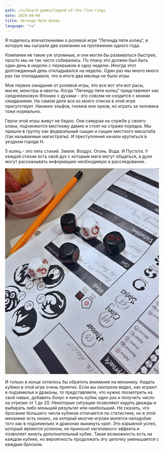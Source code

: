 ```yaml
---
path: /ru/board-games/legend-of-the-five-rings
date: 2020-09-09
title: Легенда Пяти Колец
language: "ru"
---
```


Я поделюсь впечатлениями о ролевой игре "Легенда пяти колец", в которую мы сыграли две компании на протяжении одного года. 

Компании не такие уж огромные, и они могли бы развиваться быстрее, просто мы не так часто собирались. По плану это должен был быть один день в неделю с перерывом в одну неделю. Иногда этот долгожданный день откладывался на неделю. Один раз мы много много раз так откладывали, что в итоге два месяца не было игры.

Мое первое ожидание от ролевой игры, это все вот эти вот расы, магия, монстры и квесты. Когда "Легенду пяти колец" представляют как средневековую Японию с духами - это совсем не сходится с моими ожиданиями. На самом деле все из моего списка в этой игре присутствует. Никаких эльфов, гномов или орков, но играть за человека тоже нормально.

Герои этой игры живут не бедно. Они самураи на службе у своего клана, подчиняются местному дамио и стоят на страже порядка. Мы пришли в группу как федеральный сыщик и сыщик местного масштаба (так называемые магистраты). И преступления начали крутиться в уездном городе Н.

5 колец - это пять стихий. Земля. Воздух. Огонь. Вода. И Пустота. У каждой стихии есть свой дух с которым маги могут общаться, а духи могут рассказывать информацию необходимую в расследовании.

![Особые кубики](./legend-of-the-five-rings-dice.jpg)

И только в конце хотелось бы обратить внимание на механику. Кидать кубики в этой игре очень приятно. Если вы смотрели видео, как играют в подземелья и драконы, то представляете, что нужно посмотреть на свой навык, добавить бонус и кинуть кубик один раз и получить число на отрезке от 1 до 20. Некоторые ситуации позволяют кидать дважды и выбирать либо меньший результат или наибольший. Не сказать, что бросание большего числа кубиков отличается по статистике, но в этой механике есть нюанс, на который многие игроки молятся наподобие того как в подземельях и драконах выкинуть крит. Это взрывной успех, который является успехом, не приносит негативного эффекта и позволяет кинуть дополнительный кубик. Такая возможность есть на каждом кубике, но вероятность продолжать эту цепочку уменьшается с каждым броском.